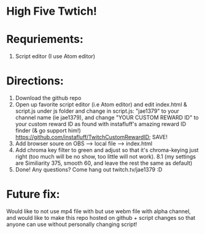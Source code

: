 # High Five Twtich!

# Requriements:
1. Script editor (I use Atom editor)

# Directions:
1. Download the github repo
2. Open up favorite script editor (i.e Atom editor) and edit index.html & script.js under js folder and change in script.js: "jae1379" to your channel name (ie jae1379), and change "YOUR CUSTOM REWARD ID" to your custom reward ID as found with instafluff's amazing reward ID finder (& go support him!) https://github.com/instafluff/TwitchCustomRewardID; SAVE!
7. Add browser soure on OBS --> local file --> index.html
8. Add chroma key filter to green and adjust so that it's chroma-keying just right (too much will be no show, too little will not work). 
    8.1 (my settings are Similiarity 375, smooth 60, and leave the rest the same as default) 
9. Done! Any questions? Come hang out twitch.tv/jae1379 :D

 # Future fix:
 Would like to not use mp4 file with but use webm file with alpha channel, and would like to make this repo hosted on github + script changes so that anyone can use without personally changing script!
